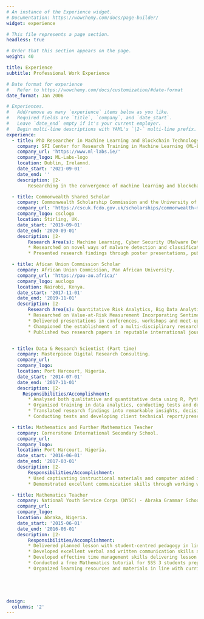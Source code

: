 ```yaml
---
# An instance of the Experience widget.
# Documentation: https://wowchemy.com/docs/page-builder/
widget: experience

# This file represents a page section.
headless: true

# Order that this section appears on the page.
weight: 40

title: Experience
subtitle: Professional Work Experience

# Date format for experience
#   Refer to https://wowchemy.com/docs/customization/#date-format
date_format: Jan 2006

# Experiences.
#   Add/remove as many `experience` items below as you like.
#   Required fields are `title`, `company`, and `date_start`.
#   Leave `date_end` empty if it's your current employer.
#   Begin multi-line descriptions with YAML's `|2-` multi-line prefix.
experience:
  - title: PhD Researcher in Machine Learning and Blockchain Technology
    company: SFI Center for Research Training in Machine Learning (ML-LABS)
    company_url: 'https://www.ml-labs.ie/'
    company_logo: ML-Labs-logo
    location: Dublin, Irelannd.
    date_start: '2021-09-01'
    date_end: ''
    description: |2-
        Researching in the convergence of machine learning and blockchain technology in finance. 

  - title: Commonwealth Shared Scholar
    company: Commonwealth Scholarship Commission and the University of Stirling, UK.
    company_url: 'https://cscuk.fcdo.gov.uk/scholarships/commonwealth-masters-scholarships/'
    company_logo: csclogo
    location: Stirling, UK.
    date_start: '2019-09-01'
    date_end: '2020-09-01'
    description: |2-
        Research Area(s): Machine Learning, Cyber Security (Malware Detection), FinTech.
        * Researched on novel ways of malware detection and classification using machine learning algorithms.
        * Presented research findings through poster presentations, publications and academic talks.

  - title: Afican Union Commission Scholar
    company: African Union Commission, Pan African University.
    company_url: 'https://pau-au.africa/'
    company_logo: auclogo
    location: Nairobi, Kenya.
    date_start: '2017-11-01'
    date_end: '2019-11-01'
    description: |2-
        Research Area(s): Quantitative Risk Analytics, Big Data Analytics, Machine Learning, Financial Modelling.
        * Researched on Value-at-Risk Measurement Incorporating Sentiments from Financial Tweets for Risk Analysis of Nigerian Banks.
        * Delivered presentations in conferences, workshops and meet-ups, as a way of communicating my findings.
        * Championed the establishment of a multi-disciplinary research team developing innovative solutions to African challenges with the help of Mathematics, Artificial Intelligence and Data Science.
        * Published two research papers in reputable international journals.


  - title: Data & Research Scientist (Part time)
    company: Masterpiece Digital Research Consulting.
    company_url: 
    company_logo: 
    location: Port Harcourt, Nigeria.
    date_start: '2014-07-01'
    date_end: '2017-11-01'
    description: |2-
      Responsibilities/Accomplishment:
        * Analysed both qualitative and quantitative data using R, Python, SPSS, MS Excel, EViews, etc.
        * Organised training in data analytics, conducting tests and developing client technical report.
        * Translated research findings into remarkable insights, decisions and actions. 
        * Conducting tests and developing client technical report/presentation using captivating descriptive statistics and computer aided instruction.

  - title: Mathematics and Further Mathematics Teacher
    company: Cornerstone International Secondary School.
    company_url: 
    company_logo: 
    location: Port Harcourt, Nigeria.
    date_start: '2016-06-01'
    date_end: '2017-03-01'
    description: |2-
        Responsibilities/Accomplishment:
        * Used captivating instructional materials and computer aided instruction in teaching and learning situations.
        * Demonstrated excellent communication skills through working with parents/guardians, students and colleagues.

  - title: Mathematics Teacher
    company: National Youth Service Corps (NYSC) - Abraka Grammar School
    company_url: 
    company_logo: 
    location: Abraka, Nigeria.
    date_start: '2015-06-01'
    date_end: '2016-06-01'
    description: |2-
        Responsibilities/Accomplishment:
        * Delivered planned lesson with student-centred pedagogy in line with curriculum objectives.
        * Developed excellent verbal and written communication skills as a teacher, interacting with colleagues, young students and their parents.
        * Developed effective time management skills delivering lesson plans to a tight schedule.
        * Conducted a free Mathematics tutorial for SSS 3 students preparing for WASSCE.
        * Organized learning resources and materials in line with curriculum objectives. 
  




design:
  columns: '2'
---
```

